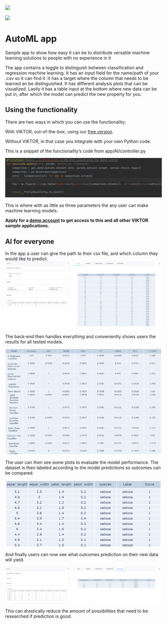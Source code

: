 ![](https://img.shields.io/badge/SDK-v12.10.0)

![](AI_gif.gif)

# AutoML app
Sample app to show how easy it can be to distribute versatile machine learning solutions to people with no experience in it

The app contains a toggle to distinguish between classification and regression machine learning. It has an input
field for the name/path of your .csv so it can find it. It has a target where the column that needs to be learned
an be distinguished. It has different analysis plots that can be visualized. Lastly it has a table input at the bottom
where new data can be put in, after which the model can predict the new property for you.

## Using the functionality
There are two ways in which you can use the functionality: 

With VIKTOR, out-of-the-box, using our [free version](https://www.viktor.ai/try-for-free).

Without VIKTOR, in that case you integrate with your own Python code.

This is a snippet of the functionality’s code from app/AI/controller.py 

![](manifest/pictures/code_snippet.PNG)

This is where with as little as three parameters the 
any user can make machine learning models.

**Apply for a [demo account](https://www.viktor.ai/demo-environment) to get access to this and all other VIKTOR sample applications.** 

## AI for everyone
In the app a user can give the path to their csv file, and which column they 
would like to predict.
![](manifest/pictures/Data.PNG)

The back-end then handles everything and conveniently shows users
the results for all tested models. 

![](manifest/pictures/Models.PNG)

The user can then see some plots to evaluate the
model performance. The dataset is then labeled
according to the model predictions so outcomes can
be compared.

![](manifest/pictures/labeled_data.PNG)

And finally users can now see what outcomes prediction
on their new data will yield.

![](manifest/pictures/New_labels.PNG)

This can drastically reduce the amount of possibilities
that need to be researched if prediction is good.
